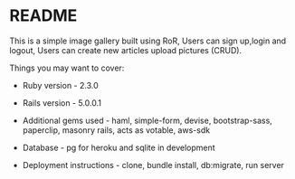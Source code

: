 # README

This is a simple image gallery built using RoR, Users can sign up,login and logout, Users can create new articles upload pictures (CRUD).

Things you may want to cover:

* Ruby version - 2.3.0

* Rails version - 5.0.0.1

* Additional gems used - haml, simple-form, devise, bootstrap-sass, paperclip, masonry rails, acts as votable, aws-sdk

* Database - pg for heroku and sqlite in development

* Deployment instructions - clone, bundle install, db:migrate, run server
